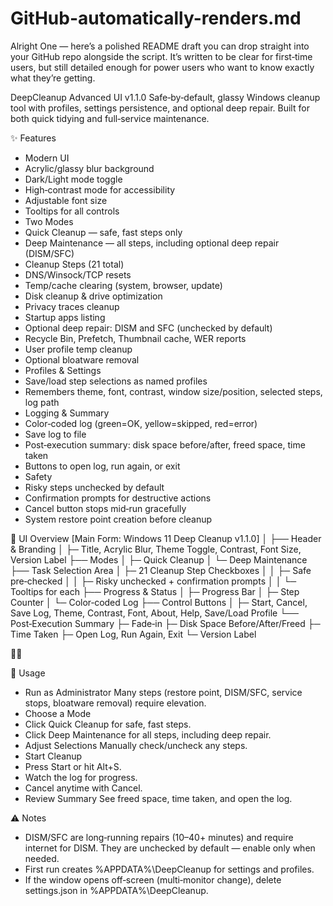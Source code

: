 # GitHub-automatically-renders.md

Alright One — here’s a polished README draft you can drop straight into your GitHub repo alongside the script.
It’s written to be clear for first‑time users, but still detailed enough for power users who want to know exactly what they’re getting.

DeepCleanup Advanced UI v1.1.0
Safe‑by‑default, glassy Windows cleanup tool with profiles, settings persistence, and optional deep repair.
Built for both quick tidying and full‑service maintenance.

✨ Features
- Modern UI
- Acrylic/glassy blur background
- Dark/Light mode toggle
- High‑contrast mode for accessibility
- Adjustable font size
- Tooltips for all controls
- Two Modes
- Quick Cleanup — safe, fast steps only
- Deep Maintenance — all steps, including optional deep repair (DISM/SFC)
- Cleanup Steps (21 total)
- DNS/Winsock/TCP resets
- Temp/cache clearing (system, browser, update)
- Disk cleanup & drive optimization
- Privacy traces cleanup
- Startup apps listing
- Optional deep repair: DISM and SFC (unchecked by default)
- Recycle Bin, Prefetch, Thumbnail cache, WER reports
- User profile temp cleanup
- Optional bloatware removal
- Profiles & Settings
- Save/load step selections as named profiles
- Remembers theme, font, contrast, window size/position, selected steps, log path
- Logging & Summary
- Color‑coded log (green=OK, yellow=skipped, red=error)
- Save log to file
- Post‑execution summary: disk space before/after, freed space, time taken
- Buttons to open log, run again, or exit
- Safety
- Risky steps unchecked by default
- Confirmation prompts for destructive actions
- Cancel button stops mid‑run gracefully
- System restore point creation before cleanup

📸 UI Overview
[Main Form: Windows 11 Deep Cleanup v1.1.0]
│
├── Header & Branding
│   ├─ Title, Acrylic Blur, Theme Toggle, Contrast, Font Size, Version Label
├── Modes
│   ├─ Quick Cleanup
│   └─ Deep Maintenance
├── Task Selection Area
│   ├─ 21 Cleanup Step Checkboxes
│   │   ├─ Safe pre‑checked
│   │   ├─ Risky unchecked + confirmation prompts
│   │   └─ Tooltips for each
├── Progress & Status
│   ├─ Progress Bar
│   ├─ Step Counter
│   └─ Color‑coded Log
├── Control Buttons
│   ├─ Start, Cancel, Save Log, Theme, Contrast, Font, About, Help, Save/Load Profile
└── Post‑Execution Summary
    ├─ Fade‑in
    ├─ Disk Space Before/After/Freed
    ├─ Time Taken
    ├─ Open Log, Run Again, Exit
    └─ Version Label



🚀 Usage
- Run as Administrator
Many steps (restore point, DISM/SFC, service stops, bloatware removal) require elevation.
- Choose a Mode
- Click Quick Cleanup for safe, fast steps.
- Click Deep Maintenance for all steps, including deep repair.
- Adjust Selections
Manually check/uncheck any steps.
- Start Cleanup
- Press Start or hit Alt+S.
- Watch the log for progress.
- Cancel anytime with Cancel.
- Review Summary
See freed space, time taken, and open the log.

⚠️ Notes
- DISM/SFC are long‑running repairs (10–40+ minutes) and require internet for DISM.
They are unchecked by default — enable only when needed.
- First run creates %APPDATA%\DeepCleanup for settings and profiles.
- If the window opens off‑screen (multi‑monitor change), delete settings.json in %APPDATA%\DeepCleanup.
